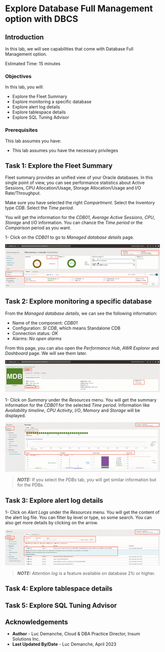 # Explore Database Full Management option with DBCS

## Introduction

In this lab, we will see capabilities that come with Database Full Management option.

Estimated Time: 15 minutes

### Objectives

In this lab, you will:
* Explore the Fleet Summary
* Explore monitoring a specific database
* Explore alert log details
* Explore tablespace details
* Explore SQL Tuning Advisor

### Prerequisites

This lab assumes you have:
* This lab assumes you have the necessary privileges

## Task 1: Explore the Fleet Summary

Fleet summary provides an unified view of your Oracle databases. In this single point of view, you can see performance statistics about Active Sessions, CPU Allocation/Usage, Storage Allocation/Usage and I/O Rate/Throughput.

Make sure you have selected the right *Compartment*. Select the Inventory type *CDB*. Select the *Time period*.

You will get the information for the *CDB01*, *Average Active Sessions*, *CPU*, *Storage* and *I/O* information. You can chance the *Time period* or the *Comparison* period as you want.

1- Click on the *CDB01* to go to *Managed database details* page.

  ![Image alt text](images/image1.png)

## Task 2: Explore monitoring a specific database

From the *Managed database details*, we can see the following information:
* Name of the component: *CDB01*
* Configuration: *SI CDB*, which means Standalone CDB
* Connection status: *OK*
* Alarms: *No open alarms*

From this page, you can also open the *Performance Hub*, *AWR Explorer* and *Dashboard* page. We will see them later.

![Image alt text](images/image2.png)

1- Click on *Summary* under the *Resources* menu. You will get the summary information for the *CDB01* for the selected *Time period*. Information like *Availability timeline*, *CPU Activity*, *I/O*, *Memory* and *Storage* will be displayed.

![Image alt text](images/image3.png)

  > **_NOTE:_** If you select the *PDBs* tab, you will get similar information but for the PDBs.

## Task 3: Explore alert log details

1- Click on *Alert Logs* under the *Resources* menu. You will get the content of the alert log file. You can filter by level or type, so some search. You can also get more details by clicking on the arrow.

![Image alt text](images/image4.png)

  > **_NOTE:_** *Attention log* is a feature available on database 21c or higher.

## Task 4: Explore tablespace details

## Task 5: Explore SQL Tuning Advisor

## Acknowledgements
* **Author** - Luc Demanche, Cloud & DBA Practice Director, Insum Solutions Inc.
* **Last Updated By/Date** - Luc Demanche, April 2023
